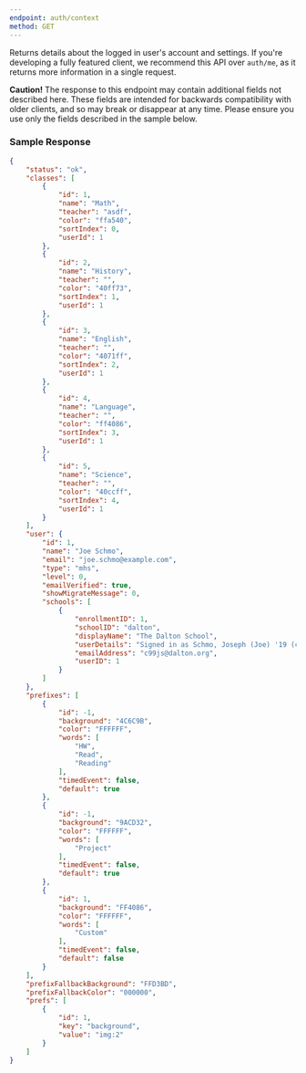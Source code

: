 ```yaml
---
endpoint: auth/context
method: GET
---
```

Returns details about the logged in user's account and settings. If you're developing a fully featured client, we recommend this API over `auth/me`, as it returns more information in a single request.

<div class="alert alert-warning">
<strong>Caution!</strong> The response to this endpoint may contain additional fields not described here. These fields are intended for backwards compatibility with older clients, and so may break or disappear at any time. Please ensure you use only the fields described in the sample below.
</div>

### Sample Response
```json
{
	"status": "ok",
	"classes": [
		{
			"id": 1,
			"name": "Math",
			"teacher": "asdf",
			"color": "ffa540",
			"sortIndex": 0,
			"userId": 1
		},
		{
			"id": 2,
			"name": "History",
			"teacher": "",
			"color": "40ff73",
			"sortIndex": 1,
			"userId": 1
		},
		{
			"id": 3,
			"name": "English",
			"teacher": "",
			"color": "4071ff",
			"sortIndex": 2,
			"userId": 1
		},
		{
			"id": 4,
			"name": "Language",
			"teacher": "",
			"color": "ff4086",
			"sortIndex": 3,
			"userId": 1
		},
		{
			"id": 5,
			"name": "Science",
			"teacher": "",
			"color": "40ccff",
			"sortIndex": 4,
			"userId": 1
		}
	],
	"user": {
		"id": 1,
		"name": "Joe Schmo",
		"email": "joe.schmo@example.com",
		"type": "mhs",
		"level": 0,
		"emailVerified": true,
		"showMigrateMessage": 0,
		"schools": [
			{
				"enrollmentID": 1,
				"schoolID": "dalton",
				"displayName": "The Dalton School",
				"userDetails": "Signed in as Schmo, Joseph (Joe) '19 (c99js)",
				"emailAddress": "c99js@dalton.org",
				"userID": 1
			}
		]
	},
	"prefixes": [
		{
			"id": -1,
			"background": "4C6C9B",
			"color": "FFFFFF",
			"words": [
				"HW",
				"Read",
				"Reading"
			],
			"timedEvent": false,
			"default": true
		},
		{
			"id": -1,
			"background": "9ACD32",
			"color": "FFFFFF",
			"words": [
				"Project"
			],
			"timedEvent": false,
			"default": true
		},
		{
			"id": 1,
			"background": "FF4086",
			"color": "FFFFFF",
			"words": [
				"Custom"
			],
			"timedEvent": false,
			"default": false
		}
	],
	"prefixFallbackBackground": "FFD3BD",
	"prefixFallbackColor": "000000",
	"prefs": [
		{
			"id": 1,
			"key": "background",
			"value": "img:2"
		}
	]
}
```
